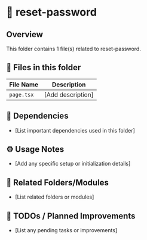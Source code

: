 # 📂 reset-password

## Overview
This folder contains 1 file(s) related to reset-password.

## 📄 Files in this folder

| File Name | Description |
|-----------|-------------|
| `page.tsx` | [Add description] |

## 🔗 Dependencies
- [List important dependencies used in this folder]

## ⚙️ Usage Notes
- [Add any specific setup or initialization details]

## 🔄 Related Folders/Modules
- [List related folders or modules]

## 🚧 TODOs / Planned Improvements
- [List any pending tasks or improvements]
